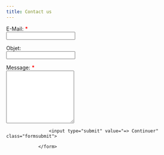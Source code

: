 ```yaml
---
title: Contact us
---
```


<form accept-charset="utf-8" action="http://fr.foxyform.com/form.php?id=190579&amp;mail=send&amp;sec_hash=265454dd23f&amp;PHPSESSID=c15c1c7b556e444d91b32d8bc1922698" method="post" style="width: 100%;" novalidate=""><input type="hidden" name="05b9687398844ff4e5be29af0d01910088a7dcfc" value="d034618e47090c722329aedcd7416ca08f215312321959e22686176e6e509d8d"><p class="form">E-Mail: <span style="font-weight: bolder; color: red;">*</span> <br><input type="email" class="form" name="email"></p><p class="form">Objet:  <br><input type="text" class="form" name="betreff"></p><p class="form">Message: <span style="font-weight: bolder; color: red;">*</span> <br><textarea name="nachricht" rows="9" class="form"></textarea></p>
				
					<input type="submit" value="=> Continuer" class="formsubmit"> 
			
				</form>
